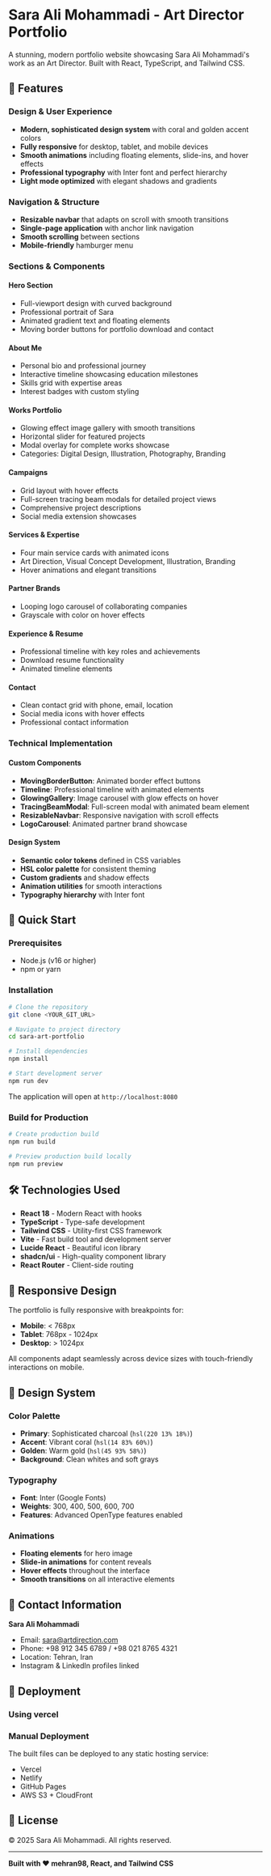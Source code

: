 # Sara Ali Mohammadi - Art Director Portfolio

A stunning, modern portfolio website showcasing Sara Ali Mohammadi's work as an Art Director. Built with React, TypeScript, and Tailwind CSS.

## 🌟 Features

### Design & User Experience
- **Modern, sophisticated design system** with coral and golden accent colors
- **Fully responsive** for desktop, tablet, and mobile devices
- **Smooth animations** including floating elements, slide-ins, and hover effects
- **Professional typography** with Inter font and perfect hierarchy
- **Light mode optimized** with elegant shadows and gradients

### Navigation & Structure
- **Resizable navbar** that adapts on scroll with smooth transitions
- **Single-page application** with anchor link navigation
- **Smooth scrolling** between sections
- **Mobile-friendly** hamburger menu

### Sections & Components

#### Hero Section
- Full-viewport design with curved background
- Professional portrait of Sara
- Animated gradient text and floating elements
- Moving border buttons for portfolio download and contact

#### About Me
- Personal bio and professional journey
- Interactive timeline showcasing education milestones
- Skills grid with expertise areas
- Interest badges with custom styling

#### Works Portfolio
- Glowing effect image gallery with smooth transitions
- Horizontal slider for featured projects
- Modal overlay for complete works showcase
- Categories: Digital Design, Illustration, Photography, Branding

#### Campaigns
- Grid layout with hover effects
- Full-screen tracing beam modals for detailed project views
- Comprehensive project descriptions
- Social media extension showcases

#### Services & Expertise
- Four main service cards with animated icons
- Art Direction, Visual Concept Development, Illustration, Branding
- Hover animations and elegant transitions

#### Partner Brands
- Looping logo carousel of collaborating companies
- Grayscale with color on hover effects

#### Experience & Resume
- Professional timeline with key roles and achievements
- Download resume functionality
- Animated timeline elements

#### Contact
- Clean contact grid with phone, email, location
- Social media icons with hover effects
- Professional contact information

### Technical Implementation

#### Custom Components
- **MovingBorderButton**: Animated border effect buttons
- **Timeline**: Professional timeline with animated elements
- **GlowingGallery**: Image carousel with glow effects on hover
- **TracingBeamModal**: Full-screen modal with animated beam element
- **ResizableNavbar**: Responsive navigation with scroll effects
- **LogoCarousel**: Animated partner brand showcase

#### Design System
- **Semantic color tokens** defined in CSS variables
- **HSL color palette** for consistent theming
- **Custom gradients** and shadow effects
- **Animation utilities** for smooth interactions
- **Typography hierarchy** with Inter font

## 🚀 Quick Start

### Prerequisites
- Node.js (v16 or higher)
- npm or yarn

### Installation

```bash
# Clone the repository
git clone <YOUR_GIT_URL>

# Navigate to project directory
cd sara-art-portfolio

# Install dependencies
npm install

# Start development server
npm run dev
```

The application will open at `http://localhost:8080`

### Build for Production

```bash
# Create production build
npm run build

# Preview production build locally
npm run preview
```

## 🛠 Technologies Used

- **React 18** - Modern React with hooks
- **TypeScript** - Type-safe development
- **Tailwind CSS** - Utility-first CSS framework
- **Vite** - Fast build tool and development server
- **Lucide React** - Beautiful icon library
- **shadcn/ui** - High-quality component library
- **React Router** - Client-side routing

## 📱 Responsive Design

The portfolio is fully responsive with breakpoints for:
- **Mobile**: < 768px
- **Tablet**: 768px - 1024px  
- **Desktop**: > 1024px

All components adapt seamlessly across device sizes with touch-friendly interactions on mobile.

## 🎨 Design System

### Color Palette
- **Primary**: Sophisticated charcoal (`hsl(220 13% 18%)`)
- **Accent**: Vibrant coral (`hsl(14 83% 60%)`)
- **Golden**: Warm gold (`hsl(45 93% 58%)`)
- **Background**: Clean whites and soft grays

### Typography
- **Font**: Inter (Google Fonts)
- **Weights**: 300, 400, 500, 600, 700
- **Features**: Advanced OpenType features enabled

### Animations
- **Floating elements** for hero image
- **Slide-in animations** for content reveals
- **Hover effects** throughout the interface
- **Smooth transitions** on all interactive elements

## 📧 Contact Information

**Sara Ali Mohammadi**
- Email: sara@artdirection.com
- Phone: +98 912 345 6789 / +98 021 8765 4321
- Location: Tehran, Iran
- Instagram & LinkedIn profiles linked

## 🚀 Deployment

### Using vercel

### Manual Deployment
The built files can be deployed to any static hosting service:
- Vercel
- Netlify
- GitHub Pages
- AWS S3 + CloudFront

## 📄 License

© 2025 Sara Ali Mohammadi. All rights reserved.

---

**Built with ❤️ mehran98, React, and Tailwind CSS**

